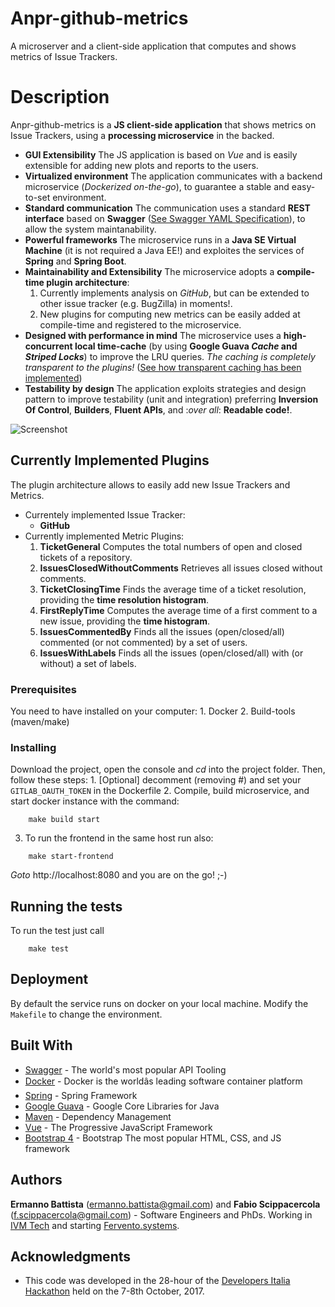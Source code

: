 # Anpr-github-metrics

A microserver and a client-side application that computes and shows metrics of Issue Trackers.

# Description

Anpr-github-metrics is a **JS client-side application** that shows metrics on Issue Trackers, using a **processing microservice** in the backed.
- **GUI Extensibility** The JS application is based on *Vue* and is easily extensible for adding new plots and reports to the users.
- **Virtualized environment** The application communicates with a backend microservice (*Dockerized on-the-go*), to guarantee a stable and easy-to-set environment.
- **Standard communication** The communication uses a standard **REST interface** based on **Swagger** ([See Swagger YAML Specification](https://github.com/F-Scippacercola/anpr-github-metrics/swagger-api.yaml)), to allow the system maintanability.
- **Powerful frameworks** The microservice runs in a **Java SE Virtual Machine** (it is not required a Java EE!) and exploites the services of **Spring** and **Spring Boot**.
- **Maintainability and Extensibility** The microservice adopts a **compile-time plugin architecture**:
    1. Currently implements analysis on *GitHub*, but can be extended to other issue tracker (e.g. BugZilla) in moments!.
    2. New plugins for computing new metrics can be easily added at compile-time and registered to the microservice.
- **Designed with performance in mind** The microservice uses a **high-concurrent local time-cache** (by using **Google Guava _Cache_ and _Striped Locks_**) to improve the LRU queries. _The caching is completely transparent to the plugins!_ ([See how transparent caching has been implemented](https://github.com/F-Scippacercola/anpr-github-metrics/systems/fervento/gitlabissueanalyzer/issuefetcher/CachedIssueFetcher.java))
- **Testability by design** The application exploits strategies and design pattern to improve testability (unit and integration) preferring **Inversion Of Control**, **Builders**, **Fluent APIs**, and :_over all_: **Readable code!**.

![Screenshot](https://raw.githubusercontent.com/F-Scippacercola/anpr-github-metrics/screenshot.png)

## Currently Implemented Plugins

The plugin architecture allows to easily add new Issue Trackers and Metrics.
- Currentely implemented Issue Tracker:
    * **GitHub**
- Currently implemented Metric Plugins:
    1. **TicketGeneral** Computes the total numbers of open and closed tickets of a repository.
    2. **IssuesClosedWithoutComments** Retrieves all issues closed without comments.
    3. **TicketClosingTime** Finds the average time of a ticket resolution, providing the **time resolution histogram**.
    4. **FirstReplyTime** Computes the average time of a first comment to a new issue, providing the **time histogram**.
    5. **IssuesCommentedBy** Finds all the issues (open/closed/all) commented (or not commented) by a set of users.
    5. **IssuesWithLabels** Finds all the issues (open/closed/all) with (or without) a set of labels.

### Prerequisites

You need to have installed on your computer:
    1. Docker
    2. Build-tools (maven/make)

### Installing

Download the project, open the console and _cd_ into the project folder. Then, follow these steps:
    1. [Optional] decomment (removing #) and set your `GITLAB_OAUTH_TOKEN` in the Dockerfile
    2. Compile, build microservice, and start docker instance with the command:

```
    make build start
```
3. To run the frontend in the same host run also:
```
    make start-frontend
```

_Goto_ http://localhost:8080 and you are on the go! ;-)

## Running the tests

To run the test just call

```
    make test
```

## Deployment

By default the service runs on docker on your local machine. Modify the `Makefile` to change the environment.

## Built With

* [Swagger](https://swagger.io/) - The world's most popular API Tooling
* [Docker](https://www.docker.com/) - Docker is the worldâs leading software container platform
* [Spring](https://projects.spring.io/spring-framework/) - Spring Framework
* [Google Guava](https://github.com/google/guava) - Google Core Libraries for Java
* [Maven](https://maven.apache.org/) - Dependency Management
* [Vue](https://vuejs.org/) - The Progressive JavaScript Framework
* [Bootstrap 4](https://v4-alpha.getbootstrap.com/) - Bootstrap The most popular HTML, CSS, and JS framework

## Authors

**Ermanno Battista** (ermanno.battista@gmail.com) and **Fabio Scippacercola** (f.scippacercola@gmail.com) - Software Engineers and PhDs. Working in [IVM Tech](http://ivmtech.it/) and starting  [Fervento.systems](http://fervento.systems).

## Acknowledgments

* This code was developed in the 28-hour of the [Developers Italia Hackathon](https://developers.italia.it) held on the 7-8th October, 2017.
